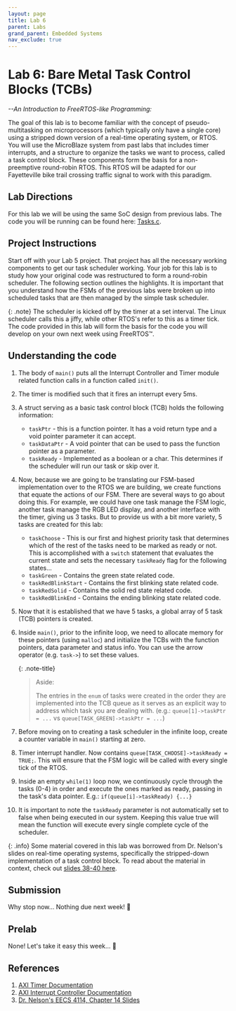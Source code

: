 ```yaml
---
layout: page
title: Lab 6
parent: Labs
grand_parent: Embedded Systems
nav_exclude: true
---
```


# Lab 6: Bare Metal Task Control Blocks (TCBs)

_--An Introduction to FreeRTOS-like Programming:_

The goal of this lab is to become familiar with the concept of pseudo-multitasking on microprocessors (which
typically only have a single core) using a stripped down version of a real-time operating system, or RTOS. You will
use the MicroBlaze system from past labs that includes timer interrupts, and a structure to organize the tasks we
want to process, called a task control block. These components form the basis for a non-preemptive round-robin
RTOS. This RTOS will be adapted for our Fayetteville bike trail crossing traffic signal to work with this paradigm.

## Lab Directions

For this lab we will be using the same SoC design from previous labs. The code you will be running can be found here: [Tasks.c](./assets/examples/tasks.c).

## Project Instructions

Start off with your Lab 5 project. That project has all the necessary working components to get our task scheduler working. Your job for this lab is to study how your original code was restructured to form a round-robin scheduler. The following section outlines the highlights. It is important that you understand how the FSMs of the previous labs were broken up into scheduled tasks that are then managed by the simple task scheduler.

{: .note}
The scheduler is kicked off by the timer at a set interval. The Linux scheduler calls this a jiffy, while other RTOS's refer to this as a timer tick. The code provided in this lab will form the basis for the code you will develop on your own next week using FreeRTOS&trade;.

## Understanding the code

1. The body of `main()` puts all the Interrupt Controller and Timer module related function calls in a function called `init()`.
2. The timer is modified such that it fires an interrupt every 5ms.
3. A struct serving as a basic task control block (TCB) holds the following information:
    - `taskPtr` - this is a function pointer. It has a void return type and a void pointer parameter it can accept.
    - `taskDataPtr` - A void pointer that can be used to pass the function pointer as a parameter.
    - `taskReady` - Implemented as a boolean or a char. This determines if the scheduler will run our task or skip over it.
4. Now, because we are going to be translating our FSM-based implementation over to the RTOS we are building, we create functions that equate the actions of our FSM. There are several ways to go about doing this. For example, we could have one task manage the FSM logic, another task manage the RGB LED display, and another interface with the timer, giving us 3 tasks. But to provide us with a bit more variety, 5 tasks are created for this lab:
    - `taskChoose` - This is our first and highest priority task that determines which of the rest of the tasks need to be marked as ready or not. This is accomplished with a `switch` statement that evaluates the current state and sets the necessary `taskReady` flag for the following states...
    - `taskGreen` - Contains the green state related code.
    - `taskRedBlinkStart` - Contains the first blinking state related code.
    - `taskRedSolid` - Contains the solid red state related code.
    - `taskRedBlinkEnd` - Contains the ending blinking state related code.
5. Now that it is established that we have 5 tasks, a global array of 5 task (TCB) pointers is created.
6. Inside `main()`, prior to the infinite loop, we need to allocate memory for these pointers (using `malloc`) and initialize the TCBs with the function pointers, data parameter and status info. You can use the arrow operator (e.g. `task->`) to set these values.

    {: .note-title}
    > Aside:
    >
    > The entries in the `enum` of tasks were created in the order they are implemented into the TCB queue as it serves as an explicit way to address which task you are dealing with. (e.g.: `queue[1]->taskPtr = ...` vs `queue[TASK_GREEN]->taskPtr = ...`)

7. Before moving on to creating a task scheduler in the infinite loop, create a counter variable in `main()` starting at zero.
8. Timer interrupt handler. Now contains `queue[TASK_CHOOSE]->taskReady = TRUE;`. This will ensure that the FSM logic will be called with every single tick of the RTOS.
9. Inside an empty `while(1)` loop now, we continuously cycle through the tasks (0-4) in order and execute the ones marked as ready, passing in the task's data pointer. E.g.: `if(queue[i]->taskReady) {...}`
10. It is important to note the `taskReady` parameter is not automatically set to false when being executed in our system. Keeping this value true will mean the function will execute every single complete cycle of the scheduler.

{: .info}
Some material covered in this lab was borrowed from Dr. Nelson's slides on real-time operating systems,
specifically the stripped-down implementation of a task control block. To read about the material in context, check
out [slides 38-40 here](http://csce.uark.edu/~ahnelson/CSCE4114/lectures/lecture14.pdf).

## Submission

Why stop now... Nothing due next week! &#x1F642;

## Prelab

None! Let's take it easy this week... &#x1F642;

## References

1. [AXI Timer Documentation](https://www.xilinx.com/support/documentation/ip_documentation/axi_timer/v2_0/pg079-axi-timer.pdf)
2. [AXI Interrupt Controller Documentation](https://www.xilinx.com/support/documentation/ip_documentation/axi_intc/v4_1/pg099-axi-intc.pdf)
3. [Dr. Nelson's EECS 4114, Chapter 14 Slides](http://csce.uark.edu/~ahnelson/CSCE4114/lectures/lecture14.pdf)
